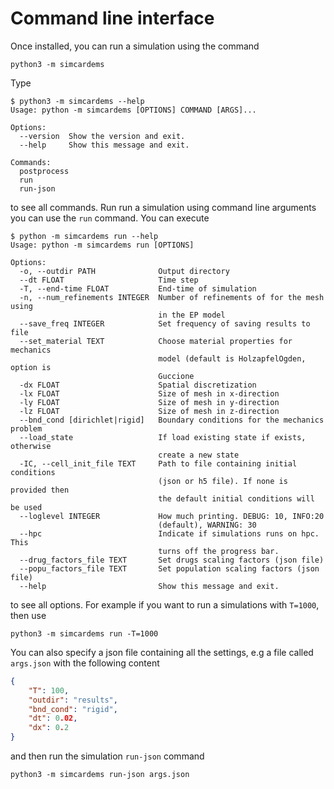 # Command line interface

Once installed, you can run a simulation using the command
```
python3 -m simcardems
```
Type
```
$ python3 -m simcardems --help
Usage: python -m simcardems [OPTIONS] COMMAND [ARGS]...

Options:
  --version  Show the version and exit.
  --help     Show this message and exit.

Commands:
  postprocess
  run
  run-json
```
to see all commands.
Run run a simulation using command line arguments you can use the `run` command. You can execute
```
$ python -m simcardems run --help
Usage: python -m simcardems run [OPTIONS]

Options:
  -o, --outdir PATH              Output directory
  --dt FLOAT                     Time step
  -T, --end-time FLOAT           End-time of simulation
  -n, --num_refinements INTEGER  Number of refinements of for the mesh using
                                 in the EP model
  --save_freq INTEGER            Set frequency of saving results to file
  --set_material TEXT            Choose material properties for mechanics
                                 model (default is HolzapfelOgden, option is
                                 Guccione
  -dx FLOAT                      Spatial discretization
  -lx FLOAT                      Size of mesh in x-direction
  -ly FLOAT                      Size of mesh in y-direction
  -lz FLOAT                      Size of mesh in z-direction
  --bnd_cond [dirichlet|rigid]   Boundary conditions for the mechanics problem
  --load_state                   If load existing state if exists, otherwise
                                 create a new state
  -IC, --cell_init_file TEXT     Path to file containing initial conditions
                                 (json or h5 file). If none is provided then
                                 the default initial conditions will be used
  --loglevel INTEGER             How much printing. DEBUG: 10, INFO:20
                                 (default), WARNING: 30
  --hpc                          Indicate if simulations runs on hpc. This
                                 turns off the progress bar.
  --drug_factors_file TEXT       Set drugs scaling factors (json file)
  --popu_factors_file TEXT       Set population scaling factors (json file)
  --help                         Show this message and exit.
```
to see all options.
For example if you want to run a simulations with `T=1000`, then use
```
python3 -m simcardems run -T=1000
```
You can also specify a json file containing all the settings, e.g a file called `args.json` with the following content

```json
{
    "T": 100,
    "outdir": "results",
    "bnd_cond": "rigid",
    "dt": 0.02,
    "dx": 0.2
}
```
and then run the simulation `run-json` command
```
python3 -m simcardems run-json args.json
```
